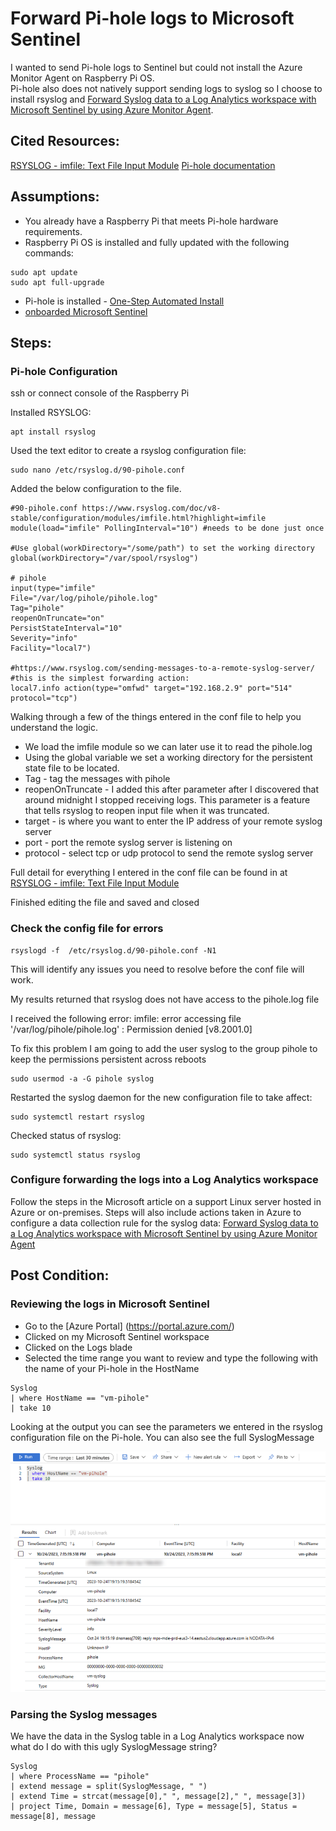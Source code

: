 # Forward Pi-hole logs to Microsoft Sentinel

I wanted to send Pi-hole logs to Sentinel but could not install the Azure Monitor Agent on Raspberry Pi OS. </br>
Pi-hole also does not natively support sending logs to syslog so I choose to install rsyslog and [Forward Syslog data to a Log Analytics workspace with Microsoft Sentinel by using Azure Monitor Agent](https://learn.microsoft.com/en-us/azure/sentinel/forward-syslog-monitor-agent).

## Cited Resources:
[RSYSLOG - imfile: Text File Input Module](https://www.rsyslog.com/doc/v8-stable/configuration/modules/imfile.html?highlight=imfile)
[Pi-hole documentation](https://docs.pi-hole.net/)

## Assumptions:
- You already have a Raspberry Pi that meets Pi-hole hardware requirements.  </br>
- Raspberry Pi OS is installed and fully updated with the following commands:
```console
sudo apt update
sudo apt full-upgrade
```
- Pi-hole is installed - [One-Step Automated Install](https://docs.pi-hole.net/main/basic-install/)
- [onboarded Microsoft Sentinel](https://learn.microsoft.com/en-us/azure/sentinel/quickstart-onboard)

## Steps:

### Pi-hole Configuration

ssh or connect console of the Raspberry Pi 

Installed RSYSLOG:

```console
apt install rsyslog
```

Used the text editor to create a rsyslog configuration file:
```console
sudo nano /etc/rsyslog.d/90-pihole.conf
```

Added the below configuration to the file.

```console
#90-pihole.conf https://www.rsyslog.com/doc/v8-stable/configuration/modules/imfile.html?highlight=imfile
module(load="imfile" PollingInterval="10") #needs to be done just once

#Use global(workDirectory="/some/path") to set the working directory
global(workDirectory="/var/spool/rsyslog")

# pihole
input(type="imfile"
File="/var/log/pihole/pihole.log"
Tag="pihole"
reopenOnTruncate="on"
PersistStateInterval="10"
Severity="info"
Facility="local7")

#https://www.rsyslog.com/sending-messages-to-a-remote-syslog-server/
#this is the simplest forwarding action:
local7.info action(type="omfwd" target="192.168.2.9" port="514" protocol="tcp")
```

Walking through a few of the things entered in the conf file to help you understand the logic.
- We load the imfile module so we can later use it to read the pihole.log  </br>
- Using the global variable we set a working directory for the persistent state file to be located.
- Tag - tag the messages with pihole
- reopenOnTruncate - I added this after parameter after I discovered that around midnight I stopped receiving logs.  This parameter is a feature that tells rsyslog to reopen input file when it was truncated.  </br>
- target - is where you want to enter the IP address of your remote syslog server
- port - port the remote syslog server is listening on
- protocol - select tcp or udp protocol to send the remote syslog server

Full detail for everything I entered in the conf file can be found in at [RSYSLOG - imfile: Text File Input Module](https://www.rsyslog.com/doc/v8-stable/configuration/modules/imfile.html?highlight=imfile) 

Finished editing the file and saved and closed

### Check the config file for errors

```console
rsyslogd -f  /etc/rsyslog.d/90-pihole.conf -N1
```
This will identify any issues you need to resolve before the conf file will work.

My results returned that rsyslog does not have access to the pihole.log file

I received the following error:
imfile: error accessing file '/var/log/pihole/pihole.log' : Permission denied [v8.2001.0]

To fix this problem I am going to add the user syslog to the group pihole to keep the permissions persistent across reboots

```console
sudo usermod -a -G pihole syslog
```

Restarted the syslog daemon for the new configuration file to take affect:

```console
sudo systemctl restart rsyslog
```

Checked status of rsyslog:

```console
sudo systemctl status rsyslog
```
### Configure forwarding the logs into a Log Analytics workspace

Follow the steps in the Microsoft article on a support Linux server hosted in Azure or on-premises.  Steps will also include actions taken in Azure to configure a data collection rule for the syslog data:
[Forward Syslog data to a Log Analytics workspace with Microsoft Sentinel by using Azure Monitor Agent](https://learn.microsoft.com/en-us/azure/sentinel/forward-syslog-monitor-agent)

## Post Condition:

### Reviewing the logs in Microsoft Sentinel

- Go to the [Azure Portal] (https://portal.azure.com/)
- Clicked on my Microsoft Sentinel workspace
- Clicked on the Logs blade
- Selected the time range you want to review and type the following with the name of your Pi-hole in the HostName

```kusto
Syslog
| where HostName == "vm-pihole"
| take 10
```

Looking at the output you can see the parameters we entered in the rsyslog configuration file on the Pi-hole.
You can also see the full SyslogMessage </br>

![kql results](images/Pi-holeLogsToSentinel-1.png)

### Parsing the Syslog messages

We have the data in the Syslog table in a Log Analytics workspace now what do I do with this ugly SyslogMessage string?

```kusto
Syslog
| where ProcessName == "pihole"
| extend message = split(SyslogMessage, " ")
| extend Time = strcat(message[0]," ", message[2]," ", message[3])
| project Time, Domain = message[6], Type = message[5], Status = message[8], message
```
